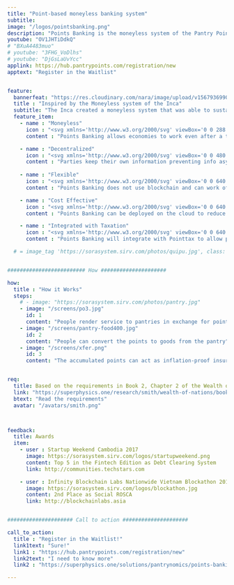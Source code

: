 ```yaml
---
title: "Point-based moneyless banking system"
subtitle:
image: "/logos/pointsbanking.png"
description: "Points Banking is the moneyless system of the Pantry Points network"
youtube: "OV1JHTiDdkQ"
# "BXuA4483muo"
# youtube: "3FHG_VoDlhs"
# youtube: "DjGsLaUvYcc"
applink: https://hub.pantrypoints.com/registration/new
apptext: "Register in the Waitlist"


feature:
  bannerfeat: "https://res.cloudinary.com/nara/image/upload/v1567936990/photos/incacroplowres.jpg" 
  title : "Inspired by the Moneyless system of the Inca"
  subtitle: "The Inca created a moneyless system that was able to sustain their empire"
  feature_item:
    - name : "Moneyless"
      icon : "<svg xmlns='http://www.w3.org/2000/svg' viewBox='0 0 288 512' class='icon is-large' fill='dimgray'><!-- Font Awesome Free 5.15.1 by @fontawesome - https://fontawesome.com License - https://fontawesome.com/license/free (Icons: CC BY 4.0, Fonts: SIL OFL 1.1, Code: MIT License) --><path d='M209.2 233.4l-108-31.6C88.7 198.2 80 186.5 80 173.5c0-16.3 13.2-29.5 29.5-29.5h66.3c12.2 0 24.2 3.7 34.2 10.5 6.1 4.1 14.3 3.1 19.5-2l34.8-34c7.1-6.9 6.1-18.4-1.8-24.5C238 74.8 207.4 64.1 176 64V16c0-8.8-7.2-16-16-16h-32c-8.8 0-16 7.2-16 16v48h-2.5C45.8 64-5.4 118.7.5 183.6c4.2 46.1 39.4 83.6 83.8 96.6l102.5 30c12.5 3.7 21.2 15.3 21.2 28.3 0 16.3-13.2 29.5-29.5 29.5h-66.3C100 368 88 364.3 78 357.5c-6.1-4.1-14.3-3.1-19.5 2l-34.8 34c-7.1 6.9-6.1 18.4 1.8 24.5 24.5 19.2 55.1 29.9 86.5 30v48c0 8.8 7.2 16 16 16h32c8.8 0 16-7.2 16-16v-48.2c46.6-.9 90.3-28.6 105.7-72.7 21.5-61.6-14.6-124.8-72.5-141.7z'/></svg>"
      content : "Points Banking allows economies to work even after a total financial collapse"

    - name : "Decentralized"
      icon : "<svg xmlns='http://www.w3.org/2000/svg' viewBox='0 0 480 512' class='icon is-large' fill='dimgray'><!-- Font Awesome Free 5.15.1 by @fontawesome - https://fontawesome.com License - https://fontawesome.com/license/free (Icons: CC BY 4.0, Fonts: SIL OFL 1.1, Code: MIT License) --><path d='M471.99 334.43L336.06 256l135.93-78.43c7.66-4.42 10.28-14.2 5.86-21.86l-32.02-55.43c-4.42-7.65-14.21-10.28-21.87-5.86l-135.93 78.43V16c0-8.84-7.17-16-16.01-16h-64.04c-8.84 0-16.01 7.16-16.01 16v156.86L56.04 94.43c-7.66-4.42-17.45-1.79-21.87 5.86L2.15 155.71c-4.42 7.65-1.8 17.44 5.86 21.86L143.94 256 8.01 334.43c-7.66 4.42-10.28 14.21-5.86 21.86l32.02 55.43c4.42 7.65 14.21 10.27 21.87 5.86l135.93-78.43V496c0 8.84 7.17 16 16.01 16h64.04c8.84 0 16.01-7.16 16.01-16V339.14l135.93 78.43c7.66 4.42 17.45 1.8 21.87-5.86l32.02-55.43c4.42-7.65 1.8-17.43-5.86-21.85z'/></svg>"
      content : "Parties keep their own information preventing info asymmetry"
      
    - name : "Flexible"
      icon : "<svg xmlns='http://www.w3.org/2000/svg' viewBox='0 0 640 512' class='icon is-large' fill='dimgray'><!-- Font Awesome Free 5.15.1 by @fontawesome - https://fontawesome.com License - https://fontawesome.com/license/free (Icons: CC BY 4.0, Fonts: SIL OFL 1.1, Code: MIT License) --><path d='M368 32h-96c-17.67 0-32 14.33-32 32v96c0 17.67 14.33 32 32 32h96c17.67 0 32-14.33 32-32V64c0-17.67-14.33-32-32-32zM208 88h-84.75C113.75 64.56 90.84 48 64 48 28.66 48 0 76.65 0 112s28.66 64 64 64c26.84 0 49.75-16.56 59.25-40h79.73c-55.37 32.52-95.86 87.32-109.54 152h49.4c11.3-41.61 36.77-77.21 71.04-101.56-3.7-8.08-5.88-16.99-5.88-26.44V88zm-48 232H64c-17.67 0-32 14.33-32 32v96c0 17.67 14.33 32 32 32h96c17.67 0 32-14.33 32-32v-96c0-17.67-14.33-32-32-32zM576 48c-26.84 0-49.75 16.56-59.25 40H432v72c0 9.45-2.19 18.36-5.88 26.44 34.27 24.35 59.74 59.95 71.04 101.56h49.4c-13.68-64.68-54.17-119.48-109.54-152h79.73c9.5 23.44 32.41 40 59.25 40 35.34 0 64-28.65 64-64s-28.66-64-64-64zm0 272h-96c-17.67 0-32 14.33-32 32v96c0 17.67 14.33 32 32 32h96c17.67 0 32-14.33 32-32v-96c0-17.67-14.33-32-32-32z'/></svg>"
      content : "Points Banking does not use blockchain and can work offline, just as the Inca were offline"

    - name : "Cost Effective"
      icon : "<svg xmlns='http://www.w3.org/2000/svg' viewBox='0 0 640 512' class='icon is-large' fill='dimgray'><!-- Font Awesome Free 5.15.1 by @fontawesome - https://fontawesome.com License - https://fontawesome.com/license/free (Icons: CC BY 4.0, Fonts: SIL OFL 1.1, Code: MIT License) --><path d='M537.6 226.6c4.1-10.7 6.4-22.4 6.4-34.6 0-53-43-96-96-96-19.7 0-38.1 6-53.3 16.2C367 64.2 315.3 32 256 32c-88.4 0-160 71.6-160 160 0 2.7.1 5.4.2 8.1C40.2 219.8 0 273.2 0 336c0 79.5 64.5 144 144 144h368c70.7 0 128-57.3 128-128 0-61.9-44-113.6-102.4-125.4zM393.4 288H328v112c0 8.8-7.2 16-16 16h-48c-8.8 0-16-7.2-16-16V288h-65.4c-14.3 0-21.4-17.2-11.3-27.3l105.4-105.4c6.2-6.2 16.4-6.2 22.6 0l105.4 105.4c10.1 10.1 2.9 27.3-11.3 27.3z'/></svg>"
      content : "Points Banking can be deployed on the cloud to reduce costs"

    - name : "Integrated with Taxation"
      icon : "<svg xmlns='http://www.w3.org/2000/svg' viewBox='0 0 640 512' class='icon is-large' fill='dimgray'><!-- Font Awesome Free 5.15.1 by @fontawesome - https://fontawesome.com License - https://fontawesome.com/license/free (Icons: CC BY 4.0, Fonts: SIL OFL 1.1, Code: MIT License) --><path d='M256 336h-.02c0-16.18 1.34-8.73-85.05-181.51-17.65-35.29-68.19-35.36-85.87 0C-2.06 328.75.02 320.33.02 336H0c0 44.18 57.31 80 128 80s128-35.82 128-80zM128 176l72 144H56l72-144zm511.98 160c0-16.18 1.34-8.73-85.05-181.51-17.65-35.29-68.19-35.36-85.87 0-87.12 174.26-85.04 165.84-85.04 181.51H384c0 44.18 57.31 80 128 80s128-35.82 128-80h-.02zM440 320l72-144 72 144H440zm88 128H352V153.25c23.51-10.29 41.16-31.48 46.39-57.25H528c8.84 0 16-7.16 16-16V48c0-8.84-7.16-16-16-16H383.64C369.04 12.68 346.09 0 320 0s-49.04 12.68-63.64 32H112c-8.84 0-16 7.16-16 16v32c0 8.84 7.16 16 16 16h129.61c5.23 25.76 22.87 46.96 46.39 57.25V448H112c-8.84 0-16 7.16-16 16v32c0 8.84 7.16 16 16 16h416c8.84 0 16-7.16 16-16v-32c0-8.84-7.16-16-16-16z'/></svg>"
      content : "Points Banking will integrate with Pointtax to allow payments in kind"

  # = image_tag 'https://sorasystem.sirv.com/photos/quipu.jpg', class: 'img-fluid rounded'


######################### How #####################

how:
  title : "How it Works"  
  steps:
    # - image: "https://sorasystem.sirv.com/photos/pantry.jpg"
    - image: "/screens/po3.jpg"    
      id: 1
      content: "People render service to pantries in exchange for points"  
    - image: "/screens/pantry-food400.jpg"
      id: 2
      content: "People can convert the points to goods from the pantry"
    - image: "/screens/xfer.png"
      id: 3
      content: "The accumulated points can act as inflation-proof insurance for basic necessities"


req:
  title: Based on the requirements in Book 2, Chapter 2 of the Wealth of Nations
  link: "https://superphysics.one/research/smith/wealth-of-nations/book-2/chapter-3c"
  btext: "Read the requirements"
  avatar: "/avatars/smith.png"



feedback:
  title: Awards
  item:
    - user : Startup Weekend Cambodia 2017
      image: https://sorasystem.sirv.com/logos/startupweekend.png
      content: Top 5 in the Fintech Edition as Debt Clearing System
      link: http://communities.techstars.com

    - user : Infinity Blockchain Labs Nationwide Vietnam Blockathon 2017
      image: https://sorasystem.sirv.com/logos/blockathon.jpg
      content: 2nd Place as Social ROSCA
      link: http://blockchainlabs.asia


##################### Call to action #####################

call_to_action:
  title : "Register in the Waitlist!"
  link1text: "Sure!"
  link1 : "https://hub.pantrypoints.com/registration/new"
  link2text: "I need to know more"
  link2 : "https://superphysics.one/solutions/pantrynomics/points-banking"

---
```

